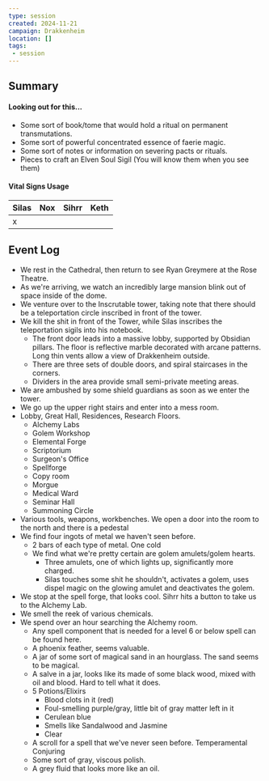 ```yaml
---
type: session
created: 2024-11-21
campaign: Drakkenheim
location: []
tags:
 - session
---
```



## Summary

#### Looking out for this...

- Some sort of book/tome that would hold a ritual on permanent transmutations.
- Some sort of powerful concentrated essence of faerie magic.
- Some sort of notes or information on severing pacts or rituals.
- Pieces to craft an Elven Soul Sigil (You will know them when you see them)

####  Vital Signs Usage

| Silas | Nox | Sihrr | Keth |
| ----- | --- | ----- | ---- |
| x     |     |       |      |

## Event Log

- We rest in the Cathedral, then return to see Ryan Greymere at the Rose Theatre.
- As we're arriving, we watch an incredibly large mansion blink out of space inside of the dome.
- We venture over to the Inscrutable tower, taking note that there should be a teleportation circle inscribed in front of the tower.
- We kill the shit in front of the Tower, while Silas inscribes the teleportation sigils into his notebook.
	- The front door leads into a massive lobby, supported by Obsidian pillars. The floor is reflective marble decorated with arcane patterns. Long thin vents allow a view of Drakkenheim outside. 
	- There are three sets of double doors, and spiral staircases in the corners.
	- Dividers in the area provide small semi-private meeting areas.
- We are ambushed by some shield guardians as soon as we enter the tower.
- We go up the upper right stairs and enter into a mess room.
- Lobby, Great Hall, Residences, Research Floors.
	- Alchemy Labs
	- Golem Workshop
	- Elemental Forge
	- Scriptorium
	- Surgeon's Office
	- Spellforge
	- Copy room
	- Morgue
	- Medical Ward
	- Seminar Hall
	- Summoning Circle
- Various tools, weapons, workbenches. We open a door into the room to the north and there is a pedestal
- We find four ingots of metal we haven't seen before.
	- 2 bars of each type of metal. One cold
	- We find what we're pretty certain are golem amulets/golem hearts.
		- Three amulets, one of which lights up, significantly more charged.
		- Silas touches some shit he shouldn't, activates a golem, uses dispel magic on the glowing amulet and deactivates the golem.
- We stop at the spell forge, that looks cool. Sihrr hits a button to take us to the Alchemy Lab.
- We smell the reek of various chemicals.
- We spend over an hour searching the Alchemy room.
	- Any spell component that is needed for a level 6 or below spell can be found here.
	- A phoenix feather, seems valuable.
	- A jar of some sort of magical sand in an hourglass. The sand seems to be magical.
	- A salve in a jar, looks like its made of some black wood, mixed with oil and blood. Hard to tell what it does.
	- 5 Potions/Elixirs
		- Blood clots in it (red)
		- Foul-smelling purple/gray, little bit of gray matter left in it
		- Cerulean blue
		- Smells like Sandalwood and Jasmine
		- Clear
	- A scroll for a spell that we've never seen before. Temperamental Conjuring
	- Some sort of gray, viscous polish.
	- A grey fluid that looks more like an oil.
	